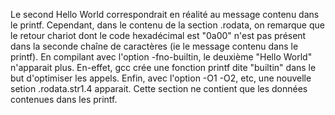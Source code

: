 Le second Hello World correspondrait en réalité au message contenu dans le printf. Cependant, dans le contenu de la section .rodata, on remarque que le retour chariot dont le code hexadécimal est "0a00" n'est pas présent dans la seconde chaîne de caractères (ie le message contenu dans le printf). En compilant avec l'option -fno-builtin, le deuxième "Hello World" n'apparait plus. En-effet, gcc crée une fonction printf dite "builtin" dans le but d'optimiser les appels. Enfin, avec l'option -O1 -O2, etc, une nouvelle setion .rodata.str1.4 apparait. Cette section ne contient que les données contenues dans les printf. 
